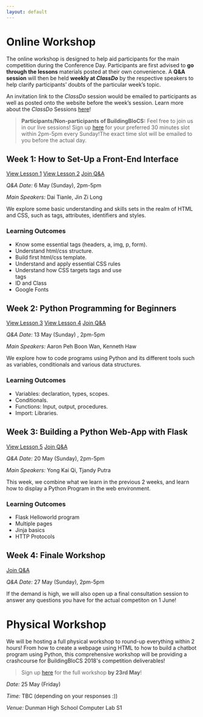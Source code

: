 ```yaml
---
layout: default
---
```


# Online Workshop

The online workshop is designed to help aid participants for the main competition during the Conference Day. Participants are first advised to **go through the lessons** materials posted at their own convenience. A **Q&A session** will then be held **weekly at *ClassDo*** by the respective speakers to help clarify participants’ doubts of the particular week’s topic.

An invitation link to the *ClassDo* session would be emailed to participants as well as posted onto the website before the week’s session. Learn more about the *ClassDo* Sessions <a href= "https://learn.classdo.com/buildingblocs/">here</a>!

> **Participants/Non-participants of BuildingBloCS:** Feel free to join us in our live sessions! Sign up <a href= "https://docs.google.com/forms/d/e/1FAIpQLSe1gu5bdATszY-I5UEO8AOq9roUyo5G3lwZIfIzhIzg6H5aHg/viewform" >here</a> for your preferred 30 minutes slot within 2pm-5pm every Sunday!The exact time slot will be emailed to you before the actual day.

## Week 1: How to Set-Up a Front-End Interface

<a class="btn" target="_blank" href="https://docs.google.com/document/d/13oGbwIFS9wU8EUkcr1SgsJeAX3tQTan1U3RD1M-LiV4/view">View Lesson 1</a>
<a class="btn" target="_blank" href="https://docs.google.com/document/d/1uc7rQSSzfillXUqPKKTXPD9f2Ld88i64I-Xxa-1Jqjg/view">View Lesson 2</a>
<a class="btn" target="_blank" href="https://learn.classdo.com/buildingblocs/">Join Q&A</a>

*Q&A Date:* 6 May (Sunday), 2pm-5pm 

*Main Speakers:* Dai Tianle, Jin Zi Long

We explore some basic understanding and skills sets in the realm of HTML and CSS, such as tags, attributes, identifiers and styles.

### Learning Outcomes

* Know some essential tags (headers, a, img, p, form).
* Understand html/css structure.
* Build first html/css template.
* Understand and apply essential CSS rules
* Understand how CSS targets tags and use <div> tags </div>
* ID and Class
* Google Fonts

## Week 2: Python Programming for Beginners

<a class="btn" target="_blank" href="https://docs.google.com/document/d/1smROx_-7g1r6pZFl1wPNKoB-essFN0TAArIQ4LhM8R0/view">View Lesson 3</a>
<a class="btn" target="_blank" href="https://docs.google.com/document/d/18Jd9bro28SGY7Odu_GVweXiWJPfx9YngvnqHYW6tuY8/view">View Lesson 4</a>
<a class="btn" target="_blank" href="https://classdo.com/">Join Q&A</a>

*Q&A Date:* 13 May (Sunday) , 2pm-5pm 

*Main Speakers:* Aaron Peh Boon Wan, Kenneth Haw

We explore how to code programs using Python and its different tools such as variables, conditionals and various data structures.

### Learning Outcomes

* Variables: declaration, types, scopes.
* Conditionals.
* Functions: Input, output, procedures.
* Import: Libraries.

## Week 3: Building a Python Web-App with Flask

<a class="btn" target="_blank" href="https://docs.google.com/presentation/d/1HMm89YIqVsDyFNwu09XiTxFEtUD6Qf_jbdzo1Ue2Uss/view">View Lesson 5</a>
<a class="btn" target="_blank" href="https://learn.classdo.com/buildingblocs/">Join Q&A</a>

*Q&A Date:* 20 May (Sunday), 2pm-5pm 

*Main Speakers:* Yong Kai Qi, Tjandy Putra

This week, we combine what we learn in the previous 2 weeks, and learn how to display a Python Program in the web environment.

### Learning Outcomes

* Flask Helloworld program
* Multiple pages
* Jinja basics
* HTTP Protocols


## Week 4: Finale Workshop

<a class="btn disabled" target="_blank" href="https://learn.classdo.com/buildingblocs/">Join Q&A</a>

*Q&A Date:* 27 May (Sunday), 2pm-5pm 

If the demand is high, we will also open up a final consultation session to answer any questions you have for the actual competiton on 1 June!


# Physical Workshop

We will be hosting a full physical workshop to round-up everything within 2 hours! From how to create a webpage using HTML to how to build a chatbot program using Python, this comprehensive workshop will be providing a crashcourse for BuildingBloCS 2018's competition deliverables! 

> Sign up <a href= "https://docs.google.com/forms/d/e/1FAIpQLSeqlb4NNQWaBVoHic2InpwqMzSqIeJQO_5PXXdFWaT1ln0Usw/viewform" >here</a> for the full workshop **by 23rd May**!

*Date:* 25 May (Friday) 

*Time:* TBC (depending on your responses :))

*Venue:* Dunman High School Computer Lab S1



